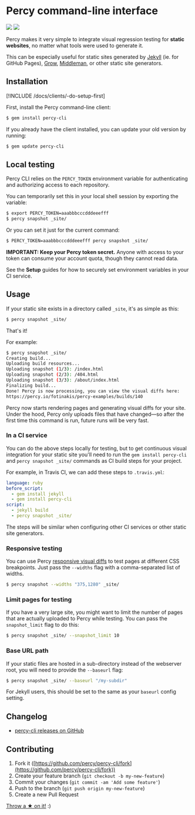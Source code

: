 # Percy command-line interface [<i class="fa fa-github" aria-hidden="true"></i>](https://github.com/percy/percy-cli)

[![](https://travis-ci.org/percy/percy-cli.svg?branch=master)](https://travis-ci.org/percy/percy-cli)
[![](https://badge.fury.io/rb/percy-cli.svg)](https://rubygems.org/gems/percy-cli)

Percy makes it very simple to integrate visual regression testing for **static websites**, no matter what tools were used to generate it.

This can be especially useful for static sites generated by [Jekyll](http://jekyllrb.com/) (ie. for GitHub Pages), [Grow](http://growsdk.org), [Middleman](https://middlemanapp.com/), or other static site generators.

## Installation

[!INCLUDE /docs/clients/-do-setup-first]

First, install the Percy command-line client:

```bash
$ gem install percy-cli
```

If you already have the client installed, you can update your old version by running:

```bash
$ gem update percy-cli
```

## Local testing

Percy CLI relies on the `PERCY_TOKEN` environment variable for authenticating and authorizing access to each repository.

You can temporarily set this in your local shell session by exporting the variable:

```bash
$ export PERCY_TOKEN=aaabbbcccdddeeefff
$ percy snapshot _site/
```

Or you can set it just for the current command:

```bash
$ PERCY_TOKEN=aaabbbcccdddeeefff percy snapshot _site/
```

<div class="Alert Alert--warning">

**IMPORTANT: Keep your Percy token secret.** Anyone with access to your token can consume your account quota, though they cannot read data.

See the **Setup** guides for how to securely set environment variables in your CI service.

</div>

## Usage

If your static site exists in a directory called `_site`, it's as simple as this:

```bash
$ percy snapshot _site/
```

That's it!

For example:

```bash
$ percy snapshot _site/
Creating build...
Uploading build resources...
Uploading snapshot (1/3): /index.html
Uploading snapshot (2/3): /404.html
Uploading snapshot (3/3): /about/index.html
Finalizing build...
Done! Percy is now processing, you can view the visual diffs here:
https://percy.io/fotinakis/percy-examples/builds/140
```

Percy now starts rendering pages and generating visual diffs for your site. Under the hood, Percy only uploads files that have changed—so after the first time this command is run, future runs will be very fast.

### In a CI service

You can do the above steps locally for testing, but to get continuous visual integration for your static site you'll need to run the `gem install percy-cli` and `percy snapshot _site/` commands  as CI build steps for your project.

For example, in Travis CI, we can add these steps to `.travis.yml`:

```yaml
language: ruby
before_script:
  - gem install jekyll
  - gem install percy-cli
script:
  - jekyll build
  - percy snapshot _site/
```

The steps will be similar when configuring other CI services or other static site generators.

### Responsive testing

You can use Percy [responsive visual diffs](/docs/learn/responsive) to test pages at different CSS breakpoints. Just pass the `--widths` flag with a comma-separated list of widths.

```bash
$ percy snapshot --widths "375,1280" _site/
```

### Limit pages for testing

If you have a very large site, you might want to limit the number of pages that are actually uploaded to Percy while testing. You can pass the `snapshot_limit` flag to do this:

```bash
$ percy snapshot _site/ --snapshot_limit 10
```

### Base URL path

If your static files are hosted in a sub-directory instead of the webserver root, you will need to provide the `--baseurl` flag:

```bash
$ percy snapshot _site/ --baseurl "/my-subdir"
```

For Jekyll users, this should be set to the same as your `baseurl` config setting.

## Changelog

*   [percy-cli releases on GitHub](https://github.com/percy/percy-cli/releases)

## Contributing

1.  Fork it ([https://github.com/percy/percy-cli/fork](https://github.com/percy/percy-cli/fork))
2.  Create your feature branch (`git checkout -b my-new-feature`)
3.  Commit your changes (`git commit -am 'Add some feature'`)
4.  Push to the branch (`git push origin my-new-feature`)
5.  Create a new Pull Request

[Throw a ★ on it!](https://github.com/percy/percy-cli) :)